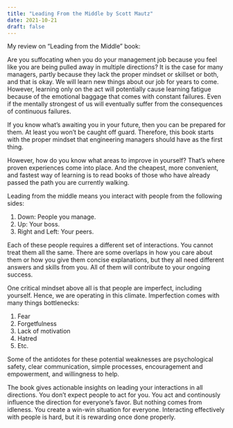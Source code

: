 ```yaml
---
title: "Leading From the Middle by Scott Mautz"
date: 2021-10-21
draft: false
---
```


My review on “Leading from the Middle” book:

Are you suffocating when you do your management job because you feel like you are being pulled away in multiple directions? It is the case for many managers, partly because they lack the proper mindset or skillset or both, and that is okay. We will learn new things about our job for years to come. However, learning only on the act will potentially cause learning fatigue because of the emotional baggage that comes with constant failures. Even if the mentally strongest of us will eventually suffer from the consequences of continuous failures.

If you know what’s awaiting you in your future, then you can be prepared for them. At least you won’t be caught off guard. Therefore, this book starts with the proper mindset that engineering managers should have as the first thing.

However, how do you know what areas to improve in yourself? That’s where proven experiences come into place. And the cheapest, more convenient, and fastest way of learning is to read books of those who have already passed the path you are currently walking.

Leading from the middle means you interact with people from the following sides:
1. Down: People you manage.
2. Up: Your boss.
3. Right and Left: Your peers.

Each of these people requires a different set of interactions. You cannot treat them all the same. There are some overlaps in how you care about them or how you give them concise explanations, but they all need different answers and skills from you. All of them will contribute to your ongoing success.

One critical mindset above all is that people are imperfect, including yourself. Hence, we are operating in this climate. Imperfection comes with many things bottlenecks:
1. Fear
2. Forgetfulness
3. Lack of motivation
4. Hatred
5. Etc.

Some of the antidotes for these potential weaknesses are psychological safety, clear communication, simple processes, encouragement and empowerment, and willingness to help.

The book gives actionable insights on leading your interactions in all directions. You don’t expect people to act for you. You act and continously influence the direction for everyone’s favor. But nothing comes from idleness. You create a win-win situation for everyone. Interacting effectively with people is hard, but it is rewarding once done properly.